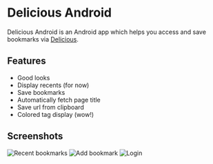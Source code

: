 Delicious Android
=================

Delicious Android is an Android app which helps you access and save bookmarks via [Delicious](http://www.delicious.com/).

Features
--------

* Good looks
* Display recents (for now)
* Save bookmarks
* Automatically fetch page title
* Save url from clipboard
* Colored tag display (wow!)

Screenshots
-----------
![Recent bookmarks](master/screenshots/1.png)
![Add bookmark](master/screenshots/2.png)
![Login](master/screenshots/3.png)
